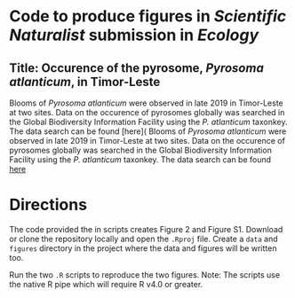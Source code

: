 # Code to produce figures in _Scientific Naturalist_ submission in _Ecology_
## Title: Occurence of the pyrosome, _Pyrosoma atlanticum_, in Timor-Leste

Blooms of _Pyrosoma atlanticum_ were observed in late 2019 in Timor-Leste at two sites. Data on the occurence of pyrosomes globally was searched in the Global Biodiversity Information Facility using the _P. atlanticum_ taxonkey. The data search can be found [here](
Blooms of _Pyrosoma atlanticum_ were observed in late 2019 in Timor-Leste at two sites. Data on the occurence of pyrosomes globally was searched in the Global Biodiversity Information Facility using the _P. atlanticum_ taxonkey. The data search can be found [here](https://doi.org/10.15468/dl.vv3adq)

# Directions
The code provided the in scripts creates Figure 2 and Figure S1. Download or clone the repository locally and open the `.Rproj` file. Create a `data` and `figures` directory in the project where the data and figures will be written too.

Run the two `.R` scripts to reproduce the two figures. Note: The scripts use the native R pipe which will require R v4.0 or greater.
